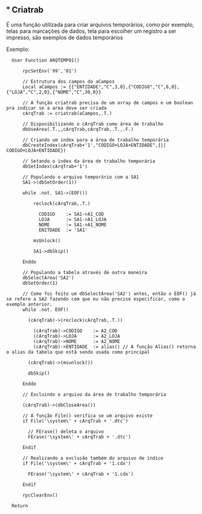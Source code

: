 ## ° Criatrab

É uma função utilizada para criar arquivos temporários, como por exemplo, telas para marcações de dados, tela para escolher um registro a ser impresso, são exemplos de dados temporários

Exemplo:

      User Function ARQTEMP01()

          rpcSetEnv('99','01')

          // Estrutura dos campos do aCampos
          Local aCampos := {{"ENTIDADE","C",3,0},{"CODIGO","C",6,0},{"LOJA","C",2,0},{"NOME","C",30,0}}

          // A função criatrab precisa de um array de campos e um boolean pra indicar se a area deve ser criada
          cArqTrab := criatrab(aCampos,.T.)

          // Disponibilizando o cArqTrab como área de trabalho
          dbUseArea(.T.,,cArqTrab,cArqTrab,.T.,.F.)

          // Criando um index para a área de trabalho temporária
          dbCreateIndex(cArqTrab+'1',"CODIGO+LOJA+ENTIDADE",{|| CODIGO+LOJA+ENTIDADE})

          // Setando o index da área de trabalho temporária
          dbSetIndex(cArqTrab+'1')

          // Populando o arquivo temporário com a SA1
          SA1->(dbSetOrder(1))

          while .not. SA1->(EOF())

              reclock(cArqTrab,.T.)

                CODIGO    := SA1->A1_COD
                LOJA      := SA1->A1_LOJA
                NOME      := SA1->A1_NOME
                ENITDADE  := 'SA1'

              msUnlock()

              SA1->dbSkip()

          Enddo

          // Populando a tabela através de outra maneira
          dbSelectArea('SA2')
          dbSetOrder(1)

          // Como foi feito um dbSelectArea('SA2') antes, então o EOF() já se refere a SA2 fazendo com que eu não precise especificar, como o exemplo anterior.
          while .not. EOF()

            (cArqTrab)->(reclock(cArqTrab,.T.))
              
              (cArqTrab)->CODIGO    := A2_COD
              (cArqTrab)->LOJA      := A2_LOJA
              (cArqTrab)->NOME      := A2_NOME
              (cArqTrab)->ENTIDADE  := alias() // A função Alias() retorna o alias da tabela que está sendo usada como principal

            (cArqTrab)->(msunlock())

            dbSkip()

          Enddo

          // Excluindo o arquivo da área de trabalho temporária

          (cArqTrab)->(dbCloseArea())

          // A função File() verifica se um arquivo existe 
          if File('\system\' + cArqTrab + '.dtc')

            // FErase() deleta o arquivo
            FErase('\system\' + cArqTrab + '.dtc')

          Endif

          // Realizando a exclusão também do arquivo de índice 
          if File('\system\' + cArqTrab + '1.cdx')

            FErase('\system\' + cArqTrab + '1.cdx')

          Endif
          
          rpcClearEnv()

      Return